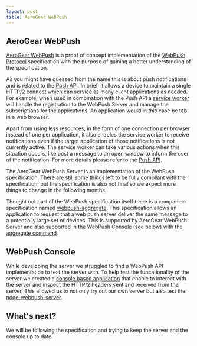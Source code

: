 ```yaml
---
layout: post
title: AeroGear WebPush
---
```


## AeroGear WebPush
[AeroGear WebPush](https://github.com/aerogear/aerogear-webpush-server#aerogear-webpush-server-) is a proof of concept implementation of the 
[WebPush Protocol](http://tools.ietf.org/html/draft-thomson-webpush-http2-02) specification with the purpose of gaining a better understanding of the specification. 

As you might have guessed from the name this is about push notifications and is related to the [Push API](https://w3c.github.io/push-api/index.html). 
In brief, it allows a device to maintain a single HTTP/2 connect which can service as many client applications as needed. For example, when used in combination with the Push API 
a [service worker](http://www.html5rocks.com/en/tutorials/service-worker/introduction/) will handle the registration to the WebPush Server and manage the subscriptions for the 
applications. An application would in this case be tab in a web browser. 

Apart from using less resources, in the form of one connection per browser instead of one per application, it also enables the service worker to receive notifications even if the target application of those notifications is not currently active. The service worker can take various actions when this situation occurs, like post a message to an open window to inform the user of the notification. For more details please refer to the [Push API](https://w3c.github.io/push-api/index.html). 

The AeroGear WebPush Server is an implementation of the WebPush specification. There are still some things left to be fully compliant with the specification, but the specification is also not final so we expect more things to change in the following months. 

Thought not part of the WebPush specification itself there is a companion specification named [webpush-aggregate](http://tools.ietf.org/html/draft-thomson-webpush-aggregate-00). This specification allows an application to request that a web push server deliver the same message to a potentially large set of devices. This is supported by AeroGear WebPush Server and also supported in the WebPush Console (see below) with the [aggregate command](https://github.com/aerogear/aerogear-webpush-server/tree/master/console#webpush-aggregate-extension). 

## WebPush Console
While developing the server we struggled to find a WebPush API implementation to test the server with. To help test the funcationality of the server we created a [console based application](https://github.com/aerogear/aerogear-webpush-server/tree/master/console#using-the-webpush-console) that enable to interact with the server and inspect the HTTP/2 headers sent and received from the server. This allowed us to not only try out our own server but also test the [node-webpush-server](https://github.com/kitcambridge/node-webpush-server). 

## What's next?
We will be following the specification and trying to keep the server and the console up to date.

